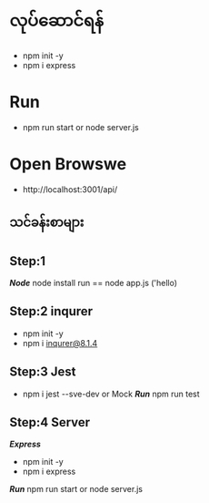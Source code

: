# လုပ်ဆောင်ရန် 
* npm init -y
* npm i express

# Run 
* npm run start or  node server.js


# Open Browswe 
* http://localhost:3001/api/



## သင်ခန်းစာများ 
## Step:1
***Node*** node install 
run == node app.js ('hello)

## Step:2 inqurer
* npm init -y
* npm i inqurer@8.1.4


## Step:3 Jest
* npm i jest --sve-dev  or Mock
***Run*** npm run test 

## Step:4 Server 
***Express*** 
* npm init -y 
* npm i express 

***Run*** npm run start or node server.js